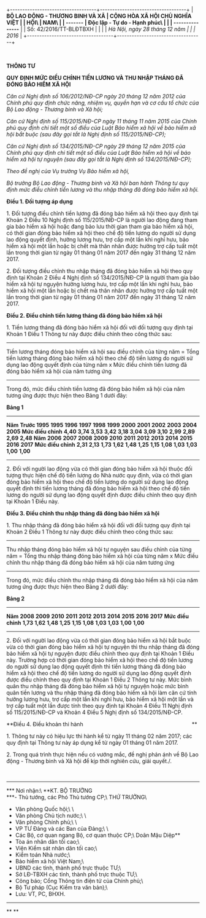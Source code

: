 +-----------------------------------+-----------------------------------+
| **BỘ LAO ĐỘNG - THƯƠNG BINH VÀ XÃ | **CỘNG HÒA XÃ HỘI CHỦ NGHĨA VIỆT  |
| HỘI\                              | NAM\                              |
| \-\-\-\-\-\--**                   | Độc lập - Tự do - Hạnh phúc\      |
|                                   | \-\-\-\-\-\-\-\-\-\-\-\-\-\--**   |
| Số: 42/2016/TT-BLĐTBXH            |                                   |
|                                   | *Hà Nội, ngày 28 tháng 12 năm     |
|                                   | 2016*                             |
+-----------------------------------+-----------------------------------+

 

**THÔNG TƯ**

**QUY ĐỊNH MỨC ĐIỀU CHỈNH TIỀN LƯƠNG VÀ THU NHẬP THÁNG ĐÃ ĐÓNG BẢO HIỂM
XÃ HỘI**

*Căn cứ Nghị định số 106/2012/NĐ-CP ngày 20 tháng 12 năm 2012 của Chính
phủ quy định chức năng, nhiệm vụ, quyền hạn và cơ cấu tổ chức của Bộ Lao
động - Thương binh và Xã hội;*

*Căn cứ Nghị định số 115/2015/NĐ-CP ngày 11 tháng 11 năm 2015 của Chính
phủ quy định chi tiết một số điều của Luật Bảo hiểm xã hội về bảo hiểm
xã hội bắt buộc (sau đây gọi tắt là Nghị định số 115/2015/NĐ-CP);*

*Căn cứ Nghị định số 134/2015/NĐ-CP ngày 29 tháng 12 năm 2015 của Chính
phủ quy định chi tiết một số điều của Luật Bảo hiểm xã hội về bảo hiểm
xã hội tự nguyện (sau đây gọi tắt là Nghị định số 134/2015/NĐ-CP);*

*Theo đề nghị của Vụ trưởng Vụ Bảo hiểm xã hội,*

*Bộ trưởng Bộ Lao động - Thương binh và Xã hội ban hành Thông tư quy
định mức điều chỉnh tiền lương và thu nhập tháng đã đóng bảo hiểm xã
hội.*

**Điều 1. Đối tượng áp dụng**

1\. Đối tượng điều chỉnh tiền lương đã đóng bảo hiểm xã hội theo quy định
tại Khoản 2 Điều 10 Nghị định số 115/2015/NĐ-CP là người lao động đang
tham gia bảo hiểm xã hội hoặc đang bảo lưu thời gian tham gia bảo hiểm
xã hội, có thời gian đóng bảo hiểm xã hội theo chế độ tiền lương do
người sử dụng lao động quyết định, hưởng lương hưu, trợ cấp một lần khi
nghỉ hưu, bảo hiểm xã hội một lần hoặc bị chết mà thân nhân được hưởng
trợ cấp tuất một lần trong thời gian từ ngày 01 tháng 01 năm 2017 đến
ngày 31 tháng 12 năm 2017.

2\. Đối tượng điều chỉnh thu nhập tháng đã đóng bảo hiểm xã hội theo quy
định tại Khoản 2 Điều 4 Nghị định số 134/2015/NĐ-CP là người tham gia
bảo hiểm xã hội tự nguyện hưởng lương hưu, trợ cấp một lần khi nghỉ hưu,
bảo hiểm xã hội một lần hoặc bị chết mà thân nhân được hưởng trợ cấp
tuất một lần trong thời gian từ ngày 01 tháng 01 năm 2017 đến ngày 31
tháng 12 năm 2017.

**Điều 2. Điều chỉnh tiền lương tháng đã đóng bảo hiểm xã hội**

1\. Tiền lương tháng đã đóng bảo hiểm xã hội đối với đối tượng quy định
tại Khoản 1 Điều 1 Thông tư này được điều chỉnh theo công thức sau:

  ------------------------------------------------------------------- --- --------------------------------------------------------------------------------------------------------------------- --- ---------------------------------------------------------------------
  Tiền lương tháng đóng bảo hiểm xã hội sau điều chỉnh của từng năm   =   Tổng tiền lương tháng đóng bảo hiểm xã hội theo chế độ tiền lương do người sử dụng lao động quyết định của từng năm   x   Mức điều chỉnh tiền lương đã đóng bảo hiểm xã hội của năm tương ứng
  ------------------------------------------------------------------- --- --------------------------------------------------------------------------------------------------------------------- --- ---------------------------------------------------------------------

Trong đó, mức điều chỉnh tiền lương đã đóng bảo hiểm xã hội của năm
tương ứng được thực hiện theo Bảng 1 dưới đây:

**Bảng 1**

  -------------------- ---------------- ---------- ---------- ---------- ---------- ---------- ---------- ---------- ---------- ---------- ---------- ----------
  **Năm**              **Trước 1995**   **1995**   **1996**   **1997**   **1998**   **1999**   **2000**   **2001**   **2002**   **2003**   **2004**   **2005**
  **Mức điều chỉnh**   **4,40**         **3,74**   **3,53**   **3,42**   **3,18**   **3,04**   **3,09**   **3,10**   **2,99**   **2,89**   **2,69**   **2,48**
  **Năm**              **2006**         **2007**   **2008**   **2009**   **2010**   **2011**   **2012**   **2013**   **2014**   **2015**   **2016**   **2017**
  **Mức điều chỉnh**   **2,31**         **2,13**   **1,73**   **1,62**   **1,48**   **1,25**   **1,15**   **1,08**   **1,03**   **1,03**   **1,00**   **1,00**
  -------------------- ---------------- ---------- ---------- ---------- ---------- ---------- ---------- ---------- ---------- ---------- ---------- ----------

2\. Đối với người lao động vừa có thời gian đóng bảo hiểm xã hội thuộc
đối tượng thực hiện chế độ tiền lương do Nhà nước quy định, vừa có thời
gian đóng bảo hiểm xã hội theo chế độ tiền lương do người sử dụng lao
động quyết định thì tiền lương tháng đã đóng bảo hiểm xã hội theo chế độ
tiền lương do người sử dụng lao động quyết định được điều chỉnh theo quy
định tại Khoản 1 Điều này.

**Điều 3. Điều chỉnh thu nhập tháng đã đóng bảo hiểm xã hội**

1\. Thu nhập tháng đã đóng bảo hiểm xã hội đối với đối tượng quy định tại
Khoản 2 Điều 1 Thông tư này được điều chỉnh theo công thức sau:

  --------------------------------------------------------------------------- --- ------------------------------------------------------- --- -------------------------------------------------------------------------
  Thu nhập tháng đóng bảo hiểm xã hội tự nguyện sau điều chỉnh của từng năm   =   Tổng thu nhập tháng đóng bảo hiểm xã hội của từng năm   x   Mức điều chỉnh thu nhập tháng đã đóng bảo hiểm xã hội của năm tương ứng
  --------------------------------------------------------------------------- --- ------------------------------------------------------- --- -------------------------------------------------------------------------

Trong đó, mức điều chỉnh thu nhập tháng đã đóng bảo hiểm xã hội của năm
tương ứng được thực hiện theo Bảng 2 dưới đây:

**Bảng 2**

  -------------------- ---------- ---------- ---------- ---------- ---------- ---------- ---------- ---------- ---------- ----------
  **Năm**              **2008**   **2009**   **2010**   **2011**   **2012**   **2013**   **2014**   **2015**   **2016**   **2017**
  **Mức điều chỉnh**   **1,73**   **1,62**   **1,48**   **1,25**   **1,15**   **1,08**   **1,03**   **1,03**   **1,00**   **1,00**
  -------------------- ---------- ---------- ---------- ---------- ---------- ---------- ---------- ---------- ---------- ----------

2\. Đối với người lao động vừa có thời gian đóng bảo hiểm xã hội bắt buộc
vừa có thời gian đóng bảo hiểm xã hội tự nguyện thì thu nhập tháng đã
đóng bảo hiểm xã hội tự nguyện được điều chỉnh theo quy định tại Khoản 1
Điều này. Trường hợp có thời gian đóng bảo hiểm xã hội theo chế độ tiền
lương do người sử dụng lao động quyết định thì tiền lương tháng đã đóng
bảo hiểm xã hội theo chế độ tiền lương do người sử dụng lao động quyết
định được điều chỉnh theo quy định tại Khoản 1 Điều 2 Thông tư này. Mức
bình quân thu nhập tháng đã đóng bảo hiểm xã hội tự nguyện hoặc mức bình
quân tiền lương và thu nhập tháng đã đóng bảo hiểm xã hội làm căn cứ
tính hưởng lương hưu, trợ cấp một lần khi nghỉ hưu, bảo hiểm xã hội một
lần và trợ cấp tuất một lần được tính theo quy định tại Khoản 4 Điều 11
Nghị định số 115/2015/NĐ-CP và Khoản 4 Điều 5 Nghị định số
134/2015/NĐ-CP.

**Điều 4. Điều khoản thi
hành                                                                       
**

1\. Thông tư này có hiệu lực thi hành kể từ ngày 11 tháng 02 năm 2017;
các quy định tại Thông tư này áp dụng kể từ ngày 01 tháng 01 năm 2017.

2\. Trong quá trình thực hiện nếu có vướng mắc, đề nghị phản ánh về Bộ
Lao động - Thương binh và Xã hội để kịp thời nghiên cứu, giải quyết./.

 

  ---------------------------------------------------- ------------------
  *** Nơi nhận:\                                       **KT. BỘ TRƯỞNG\
  ***- Thủ tướng, các Phó Thủ tướng CP;\               THỨ TRƯỞNG\
  - Văn phòng Quốc hội;\                               \
  - Văn phòng Chủ tịch nước;\                          \
  - Văn phòng Chính phủ;\                              \
  - VP TƯ Đảng và các Ban của Đảng;\                   \
  - Các Bộ, cơ quan ngang Bộ, cơ quan thuộc CP;\       Doãn Mậu Diệp**
  - Tòa án nhân dân tối cao;\                          
  - Viện Kiểm sát nhân dân tối cao;\                   
  - Kiểm toán Nhà nước;\                               
  - Bảo hiểm xã hội Việt Nam;\                         
  - UBND các tỉnh, thành phố trực thuộc TƯ;\           
  - Sở LĐ-TBXH các tỉnh, thành phố trực thuộc TƯ;\     
  - Công báo; Cổng Thông tin điện tử của Chính phủ;\   
  - Bộ Tư pháp (Cục Kiểm tra văn bản);\                
  - Lưu: VT, PC, BHXH.                                 

  ---------------------------------------------------- ------------------

** **
